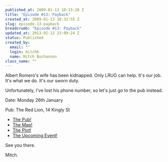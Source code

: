 ```yaml
--- 
published_at: 2009-01-13 10:33:20 Z
title: "Episode #13: Payback"
created_at: 2009-01-13 18:32:55 Z
slug: episode-13-payback
breadcrumb: "Episode #13: Payback"
updated_at: 2013-02-12 23:09:24 Z
status: Published
created_by: 
  email: ""
  login: mitchb
  name: Mitch Buchannon
class_name: ""
---
```


Albert Romero's wife has been kidnapped. Only LRUG can help. It's our job. It's what we do. It's our sworn duty.

Unfortunately, I've lost his phone number, so let's just go to the pub instead.

Date: Monday 26th January

Pub: The Red Lion, 14 Kingly St

- [The Pub!](http://www.fancyapint.com/pubs/pub324.html)
- [The Map!](http://maps.google.co.uk/maps?q=14+Kingly+Street,+W1B+5PR&sll=51.517995,-0.110281&sspn=0.00693,0.018175)
- [The Plot!](http://www.tv.com/baywatch-nights/payback/episode/41753/summary.html?tag=ep_list;title;12)
- [The Upcoming Event!](http://upcoming.yahoo.com/event/1490376/)

See you there.

Mitch.


